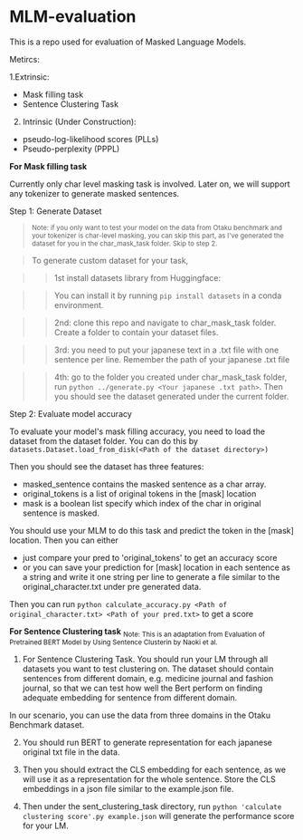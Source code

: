 # MLM-evaluation

This is a repo used for evaluation of Masked Language Models.

Metircs:

 1.Extrinsic:
 
   - Mask filling task
   - Sentence Clustering Task
   
 2. Intrinsic (Under Construction):
 
   - pseudo-log-likelihood scores (PLLs)
   - Pseudo-perplexity (PPPL)

**For Mask filling task**

Currently only char level masking task is involved. Later on, we will support any tokenizer to generate masked sentences. 

Step 1: Generate Dataset

><sub> Note: if you only want to test your model on the data from Otaku benchmark and your tokenizer is char-level masking, 
 you can skip this part, as I've generated the dataset for you in the char_mask_task folder. Skip to step 2. </sub>
 
 >To generate custom dataset for your task, 
 
 >>1st install datasets library from Huggingface:
 
 >>You can install it by running `pip install datasets` in a conda environment.
 
 >>2nd: clone this repo and navigate to char_mask_task folder. Create a folder to contain your dataset files.
 
 >>3rd: you need to put your japanese text in a .txt file with one sentence per line. Remember the path of your japanese .txt file
 
 >>4th: go to the folder you created under char_mask_task folder, run `python ../generate.py <Your japanese .txt path>`. Then you should see the dataset generated under the current folder. 
 
 
 Step 2: Evaluate model accuracy
 
 To evaluate your model's mask filling accuracy, you need to load the dataset from the dataset folder. You can do this by `datasets.Dataset.load_from_disk(<Path of the dataset directory>)` 
 
 Then you should see the dataset has three features: 
  
   - masked_sentence contains the masked sentence as a char array. 
   - original_tokens is a list of original tokens in the [mask] location
   - mask is a boolean list specify which index of the char in original sentence is masked.  

You should use your MLM to do this task and predict the token in the [mask] location. Then you can either 
   - just compare your pred to 'original_tokens' to get an accuracy score 
   - or you can save your prediction for [mask] location in each sentence as a string and write it one string per line to generate a file similar to the original_character.txt under pre generated data.

Then you can run `python calculate_accuracy.py <Path of original_character.txt> <Path of your pred.txt>` to get a score 
 
 
 **For Sentence Clustering task**
 <sub> Note: This is an adaptation from Evaluation of Pretrained BERT Model by Using Sentence Clusterin by Naoki et al.</sub>
 
 1. For Sentence Clustering Task. You should run your LM through all datasets you want to test clustering on. The dataset should contain sentences from different domain, e.g. medicine journal and fashion journal, so that we can test how well the Bert perform on finding adequate embedding for sentence from different domain. 
 
 In our scenario, you can use the data from three domains in the Otaku Benchmark dataset. 
 
 2. You should run BERT to generate representation for each japanese original txt file in the data. 


 3. Then you should extract the CLS embedding for each sentence, as we will use it as a representation for the whole sentence. Store the CLS embeddings in a json file similar to the example.json file. 
 
 4. Then under the sent_clustering_task directory, run `python 'calculate clustering score'.py example.json` will generate the performance score for your LM.
 
 
